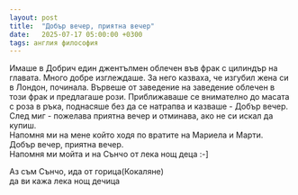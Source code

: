 ```yaml
---
layout: post
title:  "Добър вечер, приятна вечер"
date:   2025-07-17 05:00:00 +0300
tags: англия философия
---
```

Имаше в Добрич един джентълмен облечен във фрак с цилиндър на главата. 
Много добре изглеждаше. За него казваха, че изгубил жена си в Лондон, починала. 
Вървеше от заведение на заведение облечен в този фрак и предлагаше рози. 
Приближаваше се внимателно до масата с роза в ръка, поднасяше без да се натрапва и казваше - Добър вечер.  
След миг - пожелава приятна вечер и отминава, ако не си искал да купиш.  
Напомня ми на мене който ходя по вратите на Мариела и Марти.  
Добър вечер, приятна вечер.   
Напомня ми мойта и на Сънчо от лека нощ деца :-]

Аз съм Сънчо, ида от горица(Кокаляне)  
да ви кажа лека нощ дечица